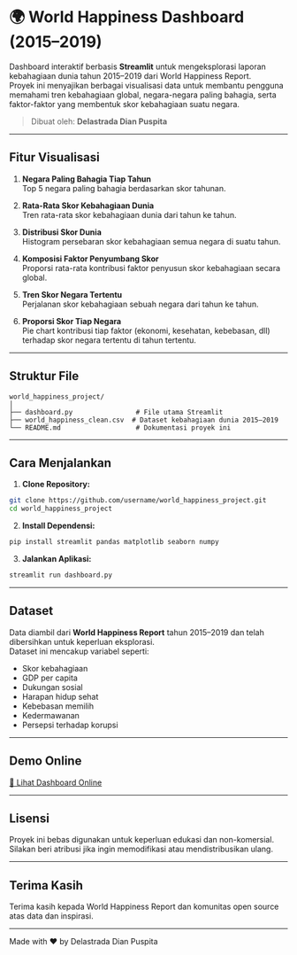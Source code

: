 # 🌍 World Happiness Dashboard (2015–2019)

Dashboard interaktif berbasis **Streamlit** untuk mengeksplorasi laporan kebahagiaan dunia tahun 2015–2019 dari World Happiness Report.  
Proyek ini menyajikan berbagai visualisasi data untuk membantu pengguna memahami tren kebahagiaan global, negara-negara paling bahagia, serta faktor-faktor yang membentuk skor kebahagiaan suatu negara.

> Dibuat oleh: **Delastrada Dian Puspita**

---

## Fitur Visualisasi

1. **Negara Paling Bahagia Tiap Tahun**  
   Top 5 negara paling bahagia berdasarkan skor tahunan.

2. **Rata-Rata Skor Kebahagiaan Dunia**  
   Tren rata-rata skor kebahagiaan dunia dari tahun ke tahun.

3. **Distribusi Skor Dunia**  
   Histogram persebaran skor kebahagiaan semua negara di suatu tahun.

4. **Komposisi Faktor Penyumbang Skor**  
   Proporsi rata-rata kontribusi faktor penyusun skor kebahagiaan secara global.

5. **Tren Skor Negara Tertentu**  
   Perjalanan skor kebahagiaan sebuah negara dari tahun ke tahun.

6. **Proporsi Skor Tiap Negara**  
   Pie chart kontribusi tiap faktor (ekonomi, kesehatan, kebebasan, dll) terhadap skor negara tertentu di tahun tertentu.

---

## Struktur File

```
world_happiness_project/
│
├── dashboard.py                # File utama Streamlit
├── world_happiness_clean.csv  # Dataset kebahagiaan dunia 2015–2019
└── README.md                   # Dokumentasi proyek ini
```

---

## Cara Menjalankan

1. **Clone Repository:**

```bash
git clone https://github.com/username/world_happiness_project.git
cd world_happiness_project
```

2. **Install Dependensi:**

```bash
pip install streamlit pandas matplotlib seaborn numpy
```

3. **Jalankan Aplikasi:**

```bash
streamlit run dashboard.py
```

---

## Dataset

Data diambil dari **World Happiness Report** tahun 2015–2019 dan telah dibersihkan untuk keperluan eksplorasi.  
Dataset ini mencakup variabel seperti:

- Skor kebahagiaan
- GDP per capita
- Dukungan sosial
- Harapan hidup sehat
- Kebebasan memilih
- Kedermawanan
- Persepsi terhadap korupsi

---

## Demo Online
[🔗 Lihat Dashboard Online](https://world-happiness-dashboard-dian.streamlit.app/)

---

## Lisensi

Proyek ini bebas digunakan untuk keperluan edukasi dan non-komersial.  
Silakan beri atribusi jika ingin memodifikasi atau mendistribusikan ulang.

---

## Terima Kasih

Terima kasih kepada World Happiness Report dan komunitas open source atas data dan inspirasi.

---

Made with ❤️ by Delastrada Dian Puspita
